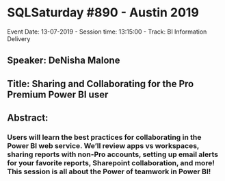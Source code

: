 # SQLSaturday #890 - Austin 2019
Event Date: 13-07-2019 - Session time: 13:15:00 - Track: BI Information Delivery
## Speaker: DeNisha Malone
## Title: Sharing and Collaborating for the Pro  Premium Power BI user
## Abstract:
### Users will learn the best practices for collaborating in the Power BI web service. We’ll review apps vs workspaces, sharing reports with non-Pro accounts, setting up email alerts for your favorite reports, Sharepoint collaboration, and more! This session is all about the Power of teamwork in Power BI!
